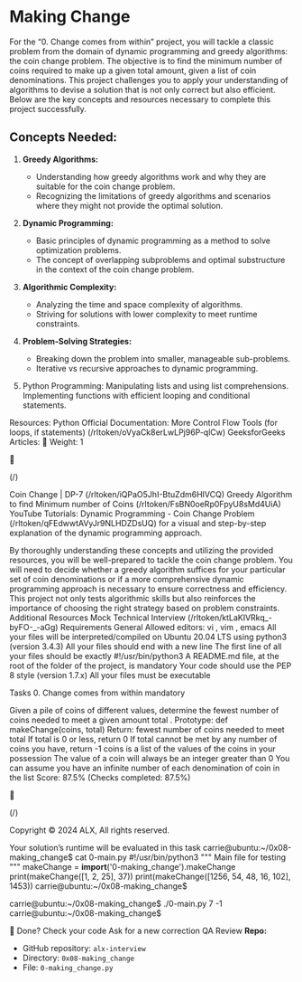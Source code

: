 # Making Change

For the “0. Change comes from within” project, you will tackle a classic problem from the domain of dynamic programming and greedy algorithms: the coin change problem. The objective is to find the minimum number of coins required to make up a given total amount, given a list of coin denominations. This project challenges you to apply your understanding of algorithms to devise a solution that is not only correct but also efficient. Below are the key concepts and resources necessary to complete this project successfully.

## Concepts Needed:

1. **Greedy Algorithms:**

    - Understanding how greedy algorithms work and why they are suitable for the coin change problem.
    - Recognizing the limitations of greedy algorithms and scenarios where they might not provide the optimal solution.

2. **Dynamic Programming:**

    - Basic principles of dynamic programming as a method to solve optimization problems.
    - The concept of overlapping subproblems and optimal substructure in the context of the coin change problem.

3. **Algorithmic Complexity:**
    - Analyzing the time and space complexity of algorithms.
    - Striving for solutions with lower complexity to meet runtime constraints.

4. **Problem-Solving Strategies:**
    - Breaking down the problem into smaller, manageable sub-problems.
    - Iterative vs recursive approaches to dynamic programming.
5. Python Programming:
Manipulating lists and using list comprehensions.
Implementing functions with efficient looping and conditional statements.

Resources:
Python Official Documentation:
More Control Flow Tools (for loops, if statements) (/rltoken/oVyaCk8erLwLPj96P-qlCw)
GeeksforGeeks Articles:
 Weight: 1



(/)

Coin Change | DP-7 (/rltoken/iQPaO5JhI-BtuZdm6HIVCQ)
Greedy Algorithm to find Minimum number of Coins (/rltoken/FsBN0oeRp0FpyU8sMd4UiA)
YouTube Tutorials:
Dynamic Programming - Coin Change Problem (/rltoken/qFEdwwtAVyJr9NLHDZDsUQ) for a
visual and step-by-step explanation of the dynamic programming approach.

By thoroughly understanding these concepts and utilizing the provided resources, you will be well-prepared
to tackle the coin change problem. You will need to decide whether a greedy algorithm suffices for your
particular set of coin denominations or if a more comprehensive dynamic programming approach is
necessary to ensure correctness and efficiency. This project not only tests algorithmic skills but also
reinforces the importance of choosing the right strategy based on problem constraints.
Additional Resources
Mock Technical Interview (/rltoken/ktLaKIVRkq_-byFO-_-aGg)
Requirements
General
Allowed editors: vi , vim , emacs
All your files will be interpreted/compiled on Ubuntu 20.04 LTS using python3 (version 3.4.3)
All your files should end with a new line
The first line of all your files should be exactly #!/usr/bin/python3
A README.md file, at the root of the folder of the project, is mandatory
Your code should use the PEP 8 style (version 1.7.x)
All your files must be executable

Tasks
0. Change comes from within mandatory

Given a pile of coins of different values, determine the fewest number of coins needed to meet a given
amount total .
Prototype: def makeChange(coins, total)
Return: fewest number of coins needed to meet total
If total is 0 or less, return 0
If total cannot be met by any number of coins you have, return -1
coins is a list of the values of the coins in your possession
The value of a coin will always be an integer greater than 0
You can assume you have an infinite number of each denomination of coin in the list
Score: 87.5% (Checks completed: 87.5%)



(/)

Copyright © 2024 ALX, All rights reserved.

Your solution’s runtime will be evaluated in this task
carrie@ubuntu:~/0x08-making_change$ cat 0-main.py
#!/usr/bin/python3
"""
Main file for testing
"""
makeChange = __import__('0-making_change').makeChange
print(makeChange([1, 2, 25], 37))
print(makeChange([1256, 54, 48, 16, 102], 1453))
carrie@ubuntu:~/0x08-making_change$

carrie@ubuntu:~/0x08-making_change$ ./0-main.py
7
-1
carrie@ubuntu:~/0x08-making_change$

 Done? Check your code Ask for a new correction QA Review
**Repo:**
- GitHub repository: `alx-interview`
- Directory: `0x08-making_change`
- File: `0-making_change.py`
